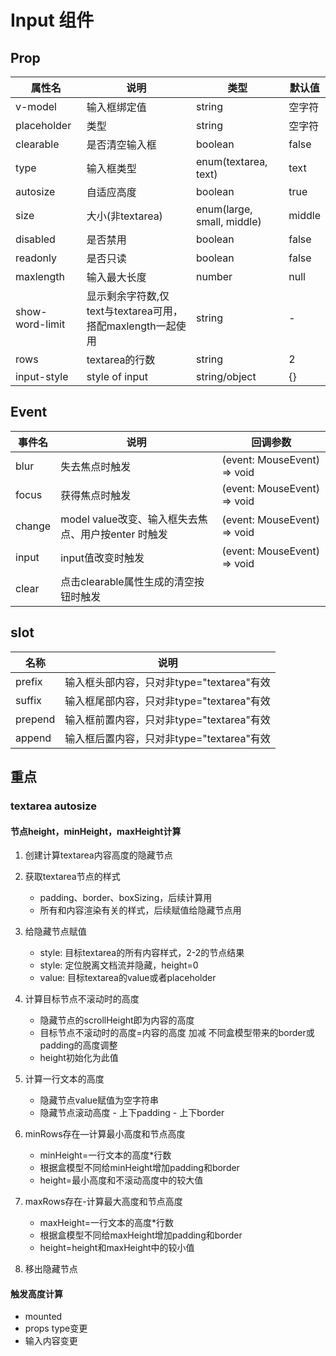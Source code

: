 # Input 组件

## Prop

| 属性名 | 说明 | 类型 | 默认值 |
| ---- | ---- | ---- | ---- |
| v-model | 输入框绑定值 | string | 空字符 |
| placeholder | 类型 | string | 空字符 |
| clearable | 是否清空输入框 | boolean | false |
| type | 输入框类型 | enum(textarea, text) | text |
| autosize | 自适应高度 | boolean | true |
| size | 大小(非textarea) | enum(large, small, middle) | middle |
| disabled | 是否禁用 | boolean | false |
| readonly | 是否只读 | boolean | false |
| maxlength | 输入最大长度 | number | null |
| show-word-limit | 显示剩余字符数,仅text与textarea可用，搭配maxlength一起使用 | string | - |
| rows | textarea的行数 | string | 2 |
| input-style | style of input | string/object | {} |



## Event
| 事件名 | 说明 | 回调参数 |
| ---- | ---- | ---- |
| blur | 失去焦点时触发 | (event: MouseEvent) => void |
| focus | 获得焦点时触发 | (event: MouseEvent) => void |
| change | model value改变、输入框失去焦点、用户按enter 时触发| (event: MouseEvent) => void |
| input |input值改变时触发| (event: MouseEvent) => void |
| clear | 点击clearable属性生成的清空按钮时触发 |

## slot
| 名称 | 说明 | 
| --- | --- |
| prefix  | 输入框头部内容，只对非type="textarea"有效
| suffix  | 输入框尾部内容，只对非type="textarea"有效
| prepend | 输入框前置内容，只对非type="textarea"有效
| append  | 输入框后置内容，只对非type="textarea"有效

## 重点
### textarea autosize 
#### 节点height，minHeight，maxHeight计算
1. 创建计算textarea内容高度的隐藏节点
2. 获取textarea节点的样式
    - padding、border、boxSizing，后续计算用
    - 所有和内容渲染有关的样式，后续赋值给隐藏节点用
3. 给隐藏节点赋值
    - style: 目标textarea的所有内容样式，2-2的节点结果
    - style: 定位脱离文档流并隐藏，height=0
    - value: 目标textarea的value或者placeholder

4. 计算目标节点不滚动时的高度
    - 隐藏节点的scrollHeight即为内容的高度
    - 目标节点不滚动时的高度=内容的高度 加减 不同盒模型带来的border或padding的高度调整
    - height初始化为此值
5. 计算一行文本的高度
    - 隐藏节点value赋值为空字符串
    - 隐藏节点滚动高度 - 上下padding - 上下border

6. minRows存在—计算最小高度和节点高度
    - minHeight=一行文本的高度*行数
    - 根据盒模型不同给minHeight增加padding和border
    - height=最小高度和不滚动高度中的较大值
7. maxRows存在-计算最大高度和节点高度
    - maxHeight=一行文本的高度*行数
    - 根据盒模型不同给maxHeight增加padding和border
    - height=height和maxHeight中的较小值
    
8. 移出隐藏节点

#### 触发高度计算
- mounted
- props type变更
- 输入内容变更
